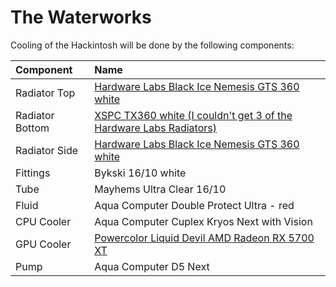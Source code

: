 # The Waterworks

Cooling of the Hackintosh will be done by the following components:

| Component | Name |
| :--- | :--- |
| Radiator Top | [Hardware Labs Black Ice Nemesis GTS 360 white](http://hardwarelabs.com/nemesis/gts/360gts/) |
| Radiator Bottom | [XSPC TX360 white \(I couldn't get 3 of the Hardware Labs Radiators\)](http://www.xs-pc.com/radiators-tx-series/tx360-ultrathin-radiator-white) |
| Radiator Side | [Hardware Labs Black Ice Nemesis GTS 360 white](http://hardwarelabs.com/nemesis/gts/360gts/) |
| Fittings | Bykski 16/10 white |
| Tube | Mayhems Ultra Clear 16/10 |
| Fluid | Aqua Computer Double Protect Ultra - red |
| CPU Cooler | Aqua Computer Cuplex Kryos Next with Vision |
| GPU Cooler | [Powercolor Liquid Devil AMD Radeon RX 5700 XT](https://www.powercolor.com/product?id=1573110646) |
| Pump | Aqua Computer D5 Next |

